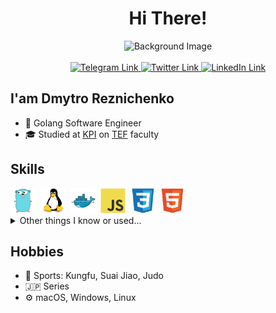 <div align="center">
  <h1>Hi There!</h1>
  <img src="https://gist.githubusercontent.com/brettlangdon/85942af486eb79118467/raw/2a7409cd3c26a90b2e82bdc40dc7db18b92b3517/06b3FMA.jpg" alt="Background Image"/>
  <br><br>
  <a href="https://t.me/dmitrorezn">
    <img src="https://img.shields.io/static/v1?label=Me%20on&message=Telegram&color=29a1d4&logo=telegram" alt="Telegram Link"/>
  </a>
  <a href="https://twitter.com/troshme">
    <img src="https://img.shields.io/static/v1?label=Me%20on&message=Twitter&color=1d9bf0&logo=twitter" alt="Twitter Link"/>
  </a>
  <a href="https://www.linkedin.com/in/dmitrorezn">
    <img src="https://img.shields.io/static/v1?label=Me%20on&message=LinkedIn&color=0a66c2&logo=linkedin" alt="LinkedIn Link"/>
  </a>
 </div>

## I'am Dmytro Reznichenko

- :hamster: Golang Software Engineer 
- :mortar_board: Studied at [KPI](https://kpi.ua) on [TEF](https://kpi.ua/en/tef-science) faculty

## Skills

<div>
  <img src="https://raw.githubusercontent.com/devicons/devicon/master/icons/go/go-original.svg" title="Go" alt="Go" width="40" height="40"/>&nbsp;
  <img src="https://raw.githubusercontent.com/devicons/devicon/master/icons/linux/linux-original.svg" title="Linux" alt="Linux" width="40" height="40"/>&nbsp;
  <img src="https://raw.githubusercontent.com/devicons/devicon/master/icons/docker/docker-original.svg" title="Docker" alt="Docker" width="40" height="40"/>&nbsp;
  <img src="https://raw.githubusercontent.com/devicons/devicon/master/icons/javascript/javascript-original.svg" title="JavaScript" alt="JavaScript" width="40" height="40"/>&nbsp;
  <img src="https://raw.githubusercontent.com/devicons/devicon/master/icons/css3/css3-original.svg" title="CSS3" alt="CSS3" width="40" height="40"/>&nbsp;
  <img src="https://raw.githubusercontent.com/devicons/devicon/master/icons/html5/html5-original.svg" title="HTML5" alt="HTML5" width="40" height="40"/>&nbsp;
</div>

<details>
  <summary>Other things I know or used...</summary>

> Programming Languages

<img src="https://raw.githubusercontent.com/devicons/devicon/master/icons/go/go-original.svg" title="Go" alt="Go" width="40" height="40"/>&nbsp;
<img src="https://raw.githubusercontent.com/devicons/devicon/master/icons/javascript/javascript-original.svg" title="JavaScript" alt="JavaScript" width="40" height="40"/>&nbsp;
<img src="https://raw.githubusercontent.com/devicons/devicon/master/icons/cplusplus/cplusplus-original.svg" title="C++" alt="C++" width="40" height="40"/>&nbsp;
<img src="https://raw.githubusercontent.com/devicons/devicon/master/icons/csharp/csharp-original.svg" title="C#" alt="C#" width="40" height="40"/>&nbsp;

> Databases

<img src="https://raw.githubusercontent.com/devicons/devicon/master/icons/postgresql/postgresql-original.svg" title="PostgreSQL" alt="PostgreSQL" width="40" height="40"/>&nbsp;
<img src="https://raw.githubusercontent.com/devicons/devicon/master/icons/mysql/mysql-original-wordmark.svg" title="MySQL" alt="MySQL" width="40" height="40"/>&nbsp;
<img src="https://raw.githubusercontent.com/devicons/devicon/master/icons/mongodb/mongodb-original.svg" title="MongoDB" alt="MongoDB" width="40" height="40"/>&nbsp;
<img src="https://raw.githubusercontent.com/devicons/devicon/master/icons/redis/redis-original.svg" title="Redis" alt="Redis" width="40" height="40"/>&nbsp;

> Management

<img src="https://raw.githubusercontent.com/devicons/devicon/master/icons/git/git-original.svg" title="Git" alt="Git" width="40" height="40"/>&nbsp;
<img src="https://raw.githubusercontent.com/devicons/devicon/master/icons/docker/docker-original.svg" title="Docker" alt="Docker" width="40" height="40"/>&nbsp;
<img src="https://raw.githubusercontent.com/devicons/devicon/master/icons/github/github-original.svg" title="GitHub" alt="GitHub" width="40" height="40"/>&nbsp;
<img src="https://raw.githubusercontent.com/devicons/devicon/master/icons/gitlab/gitlab-original.svg" title="GitLab" alt="GitLab" width="40" height="40"/>&nbsp;
<img src="https://raw.githubusercontent.com/devicons/devicon/master/icons/jira/jira-original.svg" title="Jira" alt="Jira" width="40" height="40"/>&nbsp;
<img src="https://raw.githubusercontent.com/devicons/devicon/master/icons/confluence/confluence-original.svg" title="Confluence" alt="Confluence" width="40" height="40"/>&nbsp;
<img src="https://raw.githubusercontent.com/devicons/devicon/master/icons/trello/trello-plain.svg" title="Trello" alt="Trello" width="40" height="40"/>&nbsp;

</details>

## Hobbies

- :jigsaw: Sports: Kungfu, Suai Jiao, Judo
- :jp: Series
- :gear: macOS, Windows, Linux